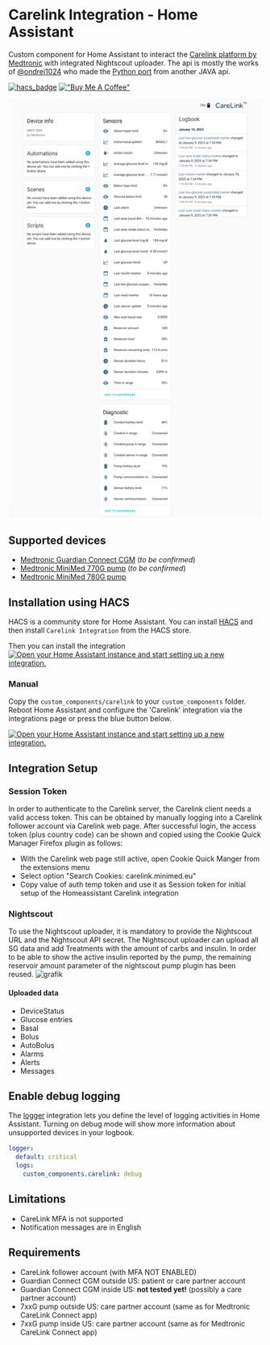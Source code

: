 # Carelink Integration - Home Assistant

Custom component for Home Assistant to interact the [Carelink platform by Medtronic](https://carelink.minimed.eu) with integrated Nightscout uploader. The api is mostly the works of [@ondrej1024](https://github.com/ondrej1024) who made
the [Python port](https://github.com/ondrej1024/carelink-python-client) from another JAVA api.

[![hacs_badge](https://img.shields.io/badge/HACS-Custom-41BDF5.svg?style=for-the-badge)](https://github.com/hacs/integration)
[!["Buy Me A Coffee"](https://www.buymeacoffee.com/assets/img/custom_images/orange_img.png)](https://www.buymeacoffee.com/yohangithub)

![Carelink integration preview](https://github.com/yo-han/Home-Assistant-Carelink/blob/develop/carelink-integration-preview.png?raw=true)

## Supported devices

- [Medtronic Guardian Connect CGM](https://hcp.medtronic-diabetes.com.au/guardian-connect) (*to be confirmed*)
- [Medtronic MiniMed 770G pump](https://www.medtronicdiabetes.com/products/minimed-770g-insulin-pump-system) (*to be confirmed*)
- [Medtronic MiniMed 780G pump](https://www.medtronic-diabetes.co.uk/insulin-pump-therapy/minimed-780g-system)

## Installation using HACS

HACS is a community store for Home Assistant. You can install [HACS](https://github.com/custom-components/hacs) and then install `Carelink Integration` from the HACS store.

Then you can install the integration [![Open your Home Assistant instance and start setting up a new integration.](https://my.home-assistant.io/badges/config_flow_start.svg)](https://my.home-assistant.io/redirect/config_flow_start/?domain=carelink)

### Manual

Copy the `custom_components/carelink` to your `custom_components` folder. Reboot Home Assistant and configure the 'Carelink' integration via the integrations page or press the blue button below.

[![Open your Home Assistant instance and start setting up a new integration.](https://my.home-assistant.io/badges/config_flow_start.svg)](https://my.home-assistant.io/redirect/config_flow_start/?domain=carelink)

## Integration Setup

### Session Token
In order to authenticate to the Carelink server, the Carelink client needs a valid access token. This can be obtained by manually logging into a Carelink follower account via Carelink web page. After successful login, the access token (plus country code) can be shown and copied using the Cookie Quick Manager Firefox plugin as follows:

- With the Carelink web page still active, open Cookie Quick Manger from the extensions menu
- Select option "Search Cookies: carelink.minimed.eu"
- Copy value of auth temp token and use it as Session token for initial setup of the Homeassistant Carelink integration 

### Nightscout
To use the Nightscout uploader, it is mandatory to provide the Nightscout URL and the Nightscout API secret.
The Nightscout uploader can upload all SG data and add Treatments with the amount of carbs and insulin.
In order to be able to show the active insulin reported by the pump, the remaining reservoir amount parameter of the nightscout pump plugin has been reused.
![grafik](https://github.com/sedy89/Home-Assistant-Carelink/assets/65983953/2b0297b9-f33f-40ab-89e1-6cef69bf0445)

#### Uploaded data
- DeviceStatus
- Glucose entries
- Basal
- Bolus
- AutoBolus
- Alarms
- Alerts
- Messages

## Enable debug logging

The [logger](https://www.home-assistant.io/integrations/logger/) integration lets you define the level of logging activities in Home Assistant. Turning on debug mode will show more information about unsupported devices in your logbook.

```yaml
logger:
  default: critical
  logs:
    custom_components.carelink: debug
```

## Limitations

- CareLink MFA is not supported
- Notification messages are in English

## Requirements

- CareLink follower account (with MFA NOT ENABLED)
- Guardian Connect CGM outside US: patient or care partner account
- Guardian Connect CGM inside US: **not tested yet!** (possibly a care partner account)
- 7xxG pump outside US: care partner account (same as for Medtronic CareLink Connect app)
- 7xxG pump inside US: care partner account (same as for Medtronic CareLink Connect app)
